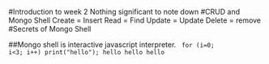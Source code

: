 #Introduction to week 2
Nothing significant to note down
#CRUD and Mongo Shell
Create = Insert
Read = Find
Update = Update
Delete = remove
#Secrets of Mongo Shell

##Mongo shell is interactive javascript interpreter.
<code>
for (i=0; i<3; i++)
print("hello");
hello
hello
hello
</code>



